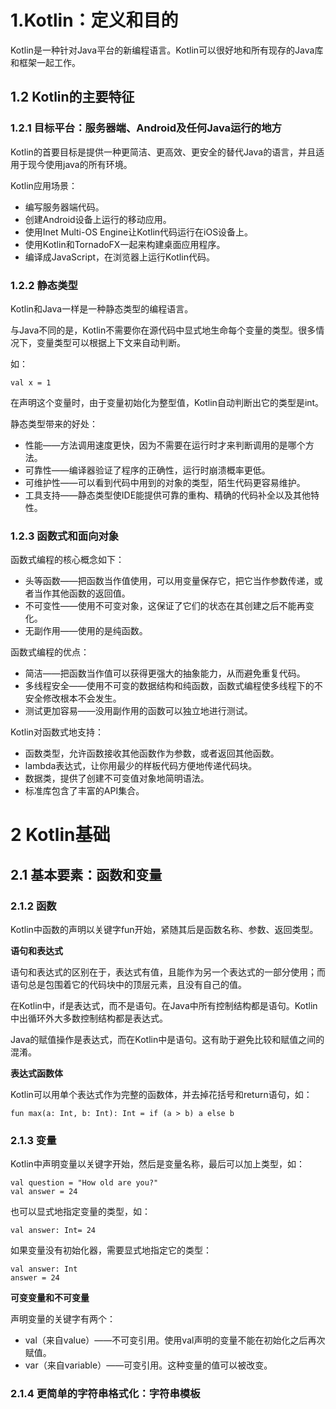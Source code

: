 # 1.Kotlin：定义和目的

Kotlin是一种针对Java平台的新编程语言。Kotlin可以很好地和所有现存的Java库和框架一起工作。

## 1.2 Kotlin的主要特征

### 1.2.1 目标平台：服务器端、Android及任何Java运行的地方

Kotlin的首要目标是提供一种更简洁、更高效、更安全的替代Java的语言，并且适用于现今使用java的所有环境。

Kotlin应用场景：

- 编写服务器端代码。
- 创建Android设备上运行的移动应用。
- 使用Inet Multi-OS Engine让Kotlin代码运行在iOS设备上。
- 使用Kotlin和TornadoFX一起来构建桌面应用程序。
- 编译成JavaScript，在浏览器上运行Kotlin代码。

### 1.2.2 静态类型

Kotlin和Java一样是一种静态类型的编程语言。

与Java不同的是，Kotlin不需要你在源代码中显式地生命每个变量的类型。很多情况下，变量类型可以根据上下文来自动判断。

如：


```
val x = 1
```
在声明这个变量时，由于变量初始化为整型值，Kotlin自动判断出它的类型是int。

静态类型带来的好处：

- 性能——方法调用速度更快，因为不需要在运行时才来判断调用的是哪个方法。
- 可靠性——编译器验证了程序的正确性，运行时崩溃概率更低。
- 可维护性——可以看到代码中用到的对象的类型，陌生代码更容易维护。
- 工具支持——静态类型使IDE能提供可靠的重构、精确的代码补全以及其他特性。

### 1.2.3 函数式和面向对象

函数式编程的核心概念如下：

- 头等函数——把函数当作值使用，可以用变量保存它，把它当作参数传递，或者当作其他函数的返回值。
- 不可变性——使用不可变对象，这保证了它们的状态在其创建之后不能再变化。
- 无副作用——使用的是纯函数。

函数式编程的优点：

- 简洁——把函数当作值可以获得更强大的抽象能力，从而避免重复代码。
- 多线程安全——使用不可变的数据结构和纯函数，函数式编程使多线程下的不安全修改根本不会发生。
- 测试更加容易——没用副作用的函数可以独立地进行测试。

Kotlin对函数式地支持：

- 函数类型，允许函数接收其他函数作为参数，或者返回其他函数。
- lambda表达式，让你用最少的样板代码方便地传递代码块。
- 数据类，提供了创建不可变值对象地简明语法。
- 标准库包含了丰富的API集合。

# 2 Kotlin基础

## 2.1 基本要素：函数和变量

### 2.1.2 函数

Kotlin中函数的声明以关键字fun开始，紧随其后是函数名称、参数、返回类型。

**语句和表达式**

语句和表达式的区别在于，表达式有值，且能作为另一个表达式的一部分使用；而语句总是包围着它的代码块中的顶层元素，且没有自己的值。

在Kotlin中，if是表达式，而不是语句。在Java中所有控制结构都是语句。Kotlin中出循环外大多数控制结构都是表达式。

Java的赋值操作是表达式，而在Kotlin中是语句。这有助于避免比较和赋值之间的混淆。

**表达式函数体**

Kotlin可以用单个表达式作为完整的函数体，并去掉花括号和return语句，如：

```
fun max(a: Int, b: Int): Int = if (a > b) a else b
```

### 2.1.3 变量

Kotlin中声明变量以关键字开始，然后是变量名称，最后可以加上类型，如：

```
val question = "How old are you?"
val answer = 24
```

也可以显式地指定变量的类型，如：

```
val answer: Int= 24
```

如果变量没有初始化器，需要显式地指定它的类型：

```
val answer: Int
answer = 24
```

**可变变量和不可变量**

声明变量的关键字有两个：

- val（来自value）——不可变引用。使用val声明的变量不能在初始化之后再次赋值。
- var（来自variable）——可变引用。这种变量的值可以被改变。

### 2.1.4 更简单的字符串格式化：字符串模板

